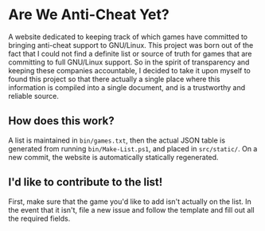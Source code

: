# Are We Anti-Cheat Yet?

A website dedicated to keeping track of which games have committed to bringing anti-cheat support to GNU/Linux. This project was born out of the fact that I could not find a definite list or source of truth for games that are committing to full GNU/Linux support. So in the spirit of transparency and keeping these companies accountable, I decided to take it upon myself to found this project so that there actually a single place where this information is compiled into a single document, and is a trustworthy and reliable source.

## How does this work?

A list is maintained in `bin/games.txt`, then the actual JSON table is generated from running `bin/Make-List.ps1`, and placed in `src/static/`. On a new commit, the website is automatically statically regenerated.

## I'd like to contribute to the list!

First, make sure that the game you'd like to add isn't actually on the list. In the event that it isn't, file a new issue and follow the template and fill out all the required fields.
